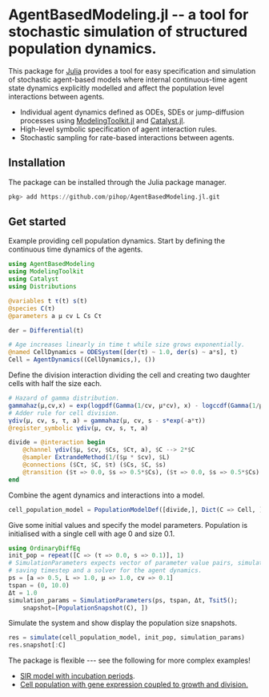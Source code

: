 # AgentBasedModeling.jl -- a tool for stochastic simulation of structured population dynamics.
This package for [Julia](http://www.julialang.org) provides a tool for easy specification and simulation of stochastic
agent-based models where internal continuous-time agent state dynamics explicitly modelled and affect the population
level interactions between agents.

* Individual agent dynamics defined as ODEs, SDEs or jump-diffusion processes using [ModelingToolkit.jl](https://github.com/SciML/ModelingToolkit.jl) and [Catalyst.jl](https://github.com/SciML/Catalyst.jl).
* High-level symbolic specification of agent interaction rules.
* Stochastic sampling for rate-based interactions between agents. 

## Installation
The package can be installed through the Julia package manager.

```julia
pkg> add https://github.com/pihop/AgentBasedModeling.jl.git
```

## Get started
Example providing cell population dynamics.
Start by defining the continuous time dynamics of the agents.

```julia
using AgentBasedModeling
using ModelingToolkit
using Catalyst
using Distributions

@variables t τ(t) s(t)
@species C(τ)
@parameters a μ cv L Cs Cτ

der = Differential(t)

# Age increases linearly in time t while size grows exponentially.  
@named CellDynamics = ODESystem([der(τ) ~ 1.0, der(s) ~ a*s], t)
Cell = AgentDynamics((CellDynamics,), ())
```

Define the division interaction dividing the cell and creating two daughter cells with half the size each. 
```julia
# Hazard of gamma distribution.
gammahaz(μ,cv,x) = exp(logpdf(Gamma(1/cv, μ*cv), x) - logccdf(Gamma(1/μ, μ*cv), x))
# Adder rule for cell division.
γdiv(μ, cv, s, τ, a) = gammahaz(μ, cv, s - s*exp(-a*τ))
@register_symbolic γdiv(μ, cv, s, τ, a)

divide = @interaction begin
    @channel γdiv($μ, $cv, $Cs, $Cτ, a), $C --> 2*$C
    @sampler ExtrandeMethod(1/($μ * $cv), $L)
    @connections ($Cτ, $C, $τ) ($Cs, $C, $s)
    @transition ($τ => 0.0, $s => 0.5*$Cs), ($τ => 0.0, $s => 0.5*$Cs)
end
```
Combine the agent dynamics and interactions into a model.
```julia
cell_population_model = PopulationModelDef([divide,], Dict(C => Cell, ))
```
Give some initial values and specify the model parameters. Population is initialised with a single cell with age 0 and size 0.1.
```julia
using OrdinaryDiffEq
init_pop = repeat([C => (τ => 0.0, s => 0.1)], 1)
# SimulationParameters expects vector of parameter value pairs, simulation timespan,
# saving timestep and a solver for the agent dynamics.
ps = [a => 0.5, L => 1.0, μ => 1.0, cv => 0.1]
tspan = (0, 10.0)
Δt = 1.0
simulation_params = SimulationParameters(ps, tspan, Δt, Tsit5();
    snapshot=[PopulationSnapshot(C), ])
```
Simulate the system and show display the population size snapshots.
```julia
res = simulate(cell_population_model, init_pop, simulation_params)
res.snapshot[:C]
```

The package is flexible --- see the following for more complex examples!
* [SIR model with incubation periods](https://github.com/pihop/AgentBasedModeling.jl/tree/main/examples/sir).
* [Cell population with gene expression coupled to growth and division.](https://github.com/pihop/AgentBasedModeling.jl/tree/main/examples/sizecontrol)
